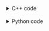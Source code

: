 <details><summary>C++ code</summary>

![](assets/20221109093637.png)

</details>

<br>

<details><summary>Python code</summary>

![](assets/20221109094354.png)

</details>
